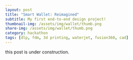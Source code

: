 ```yaml
---
layout: post
title: "Smart Wallet: Reimagined"
subtitle: My first end-to-end design project!
thumbnail-img: /assets/img/wallet/thumb.png
share-img: /assets/img/wallet/thumb.png
category: hackathon
tags: [dlp, fdm, 3d printing, waterjet, fusion360, cad]
---
```


this post is under construction.
